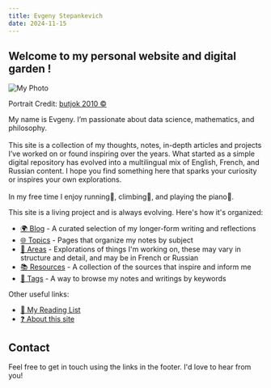 ```yaml
---
title: Evgeny Stepankevich
date: 2024-11-15
---
```


<h2>Welcome to my personal website and digital garden !</h2>
<div class="welcome">
  <div class="image-container">
    <img src="/static/og-image.jpeg" alt="My Photo"/>
    <p class="portrait-credit">Portrait Credit: <a href="https://www.deviantart.com/butjok/art/Best-friend-188254432">butjok 2010 &copy;</a></p>
  </div>
  <div class="text-container">
    <p>
      My name is Evgeny. I’m passionate about data science, mathematics, and philosophy. 
      <br/> <br/>
      This site is a collection of my thoughts, notes, in-depth articles and projects I’ve worked on or found inspiring over the years. What started as a simple digital repository has evolved into a multilingual mix of English, French, and Russian content. I hope you find something here that sparks your curiosity or inspires your own explorations.
      <br/> <br/>
      In my free time I enjoy running🏃, climbing🧗, and playing the piano🎹.
    </p>
  </div>
</div>


This site is a living project and is always evolving. Here's how it's organized:  
- [🌍 Blog](/🌍-Blog) - A curated selection of my longer-form writing and reflections  
- [🌐 Topics](/🌐-Topics) - Pages that organize my notes by subject  
- [📂 Areas](/📂-Areas) - Explorations of things I'm working on, these may vary in structure and detail, and may be in French or Russian
- [📚 Resources](/📚-Resources) - A collection of the sources that inspire and inform me  
- [🔖 Tags](/🔖-Tags) - A way to browse my notes and writings by keywords 

Other useful links:
- [📖 My Reading List](/📚-Resources/📖-Reading-List)
- [❓ About this site](/🌍-Blog/About-this-site)

<h2>Contact</h2>
Feel free to get in touch using the links in the footer. I'd love to hear from you!